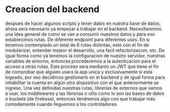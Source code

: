 # Creacion del backend
despues de hacer algunos scripts y tener datos en nuestra base de datos, ahora sera necesario ya empezar a trabajar en el backend. Necesitaremos una idea general de como se van a consumir nuestros datos y para eso establecimos rutas. De diferente endpoint para diferentes usos. En si tenemos contemplado un total de 6 rutas distintas, esto con el fin de modularizar, entender mejeor el desarrollo, una facil refactorizacion, etc.
De igual forma como ya tenemos la configuracion de nuestro servidor, nuestras variables de entorno, entonces procederemos a la autenticacion para el acceso a otras rutas. Este proceso sera medianto un JWT que tiene el fin de comprobar que alguien usara la app unica y exclusivamente si esta logeado, por eso decidimos gestionarlo en el backend y de igual forma para inhabilitar la cuenta en algún otro dispositivo con el que anteriormente se ingreso.
Una vez definidas nuestras rutas, librerias de externos que vamos a usar, los middlewares y las librerias o utils como lo son las bases de datos o buckets (de firebase), entonces tendremos algo con que trabajar más comodamente cuando lleguemos a los controladores.